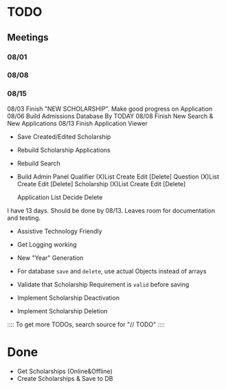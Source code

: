 TODO
=====
## Meetings
### 08/01
### 08/08
### 08/15

08/03 Finish "NEW SCHOLARSHIP". Make good progress on Application
08/06 Build Admissions Database By TODAY
08/08 Finish New Search & New Applications
08/13 Finish Application Viewer

- Save Created/Edited Scholarship
- Rebuild Scholarship Applications 
- Rebuild Search
    
- Build Admin Panel
    Qualifier
        (X)List
        Create
        Edit
        [Delete]
    Question
        (X)List
        Create
        Edit
        [Delete]
    Scholarship
        (X)List
        Create
        Edit
        [Delete]

    Application
        List
        Decide
        Delete


I have 13 days.
Should be done by 08/13. Leaves room for documentation and testing.

- Assistive Technology Friendly
- Get Logging working
- New "Year" Generation

- For database `save` and `delete`, use actual Objects instead of arrays
- Validate that Scholarship Requirement is `valid` before saving
- Implement Scholarship Deactivation
- Implement Scholarship Deletion

:::: To get more TODOs, search source for "// TODO" ::::

Done
=====
- Get Scholarships (Online&Offline)
- Create Scholarships & Save to DB